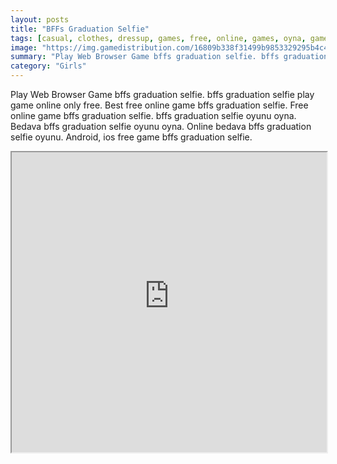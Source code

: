 ```yaml
---
layout: posts
title: "BFFs Graduation Selfie"
tags: [casual, clothes, dressup, games, free, online, games, oyna, game, free, games, play, play, games]
image: "https://img.gamedistribution.com/16809b338f31499b9853329295b4c41d-512x384.jpeg"
summary: "Play Web Browser Game bffs graduation selfie. bffs graduation selfie play game online only free. Best free online game bffs graduation selfie. Free online game bffs graduation selfie. bffs graduation selfie oyunu oyna. Bedava bffs graduation selfie oyunu oyna. Online bedava bffs graduation selfie oyunu. Android, ios free game bffs graduation selfie."
category: "Girls"
---
```


Play Web Browser Game bffs graduation selfie. bffs graduation selfie play game online only free. Best free online game bffs graduation selfie. Free online game bffs graduation selfie. bffs graduation selfie oyunu oyna. Bedava bffs graduation selfie oyunu oyna. Online bedava bffs graduation selfie oyunu. Android, ios free game bffs graduation selfie.

<iframe width="100%" height="480px;" src="https://html5.gamedistribution.com/16809b338f31499b9853329295b4c41d/"></iframe>